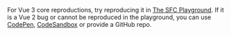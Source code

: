 For Vue 3 core reproductions, try reproducing it in [The SFC Playground](https://sfc.vuejs.org). If it is a Vue 2 bug or cannot be reproduced in the playground, you can use [CodePen](https://codepen.io/pen/), [CodeSandbox](https://codesandbox.io/s/vue) or provide a GitHub repo.
